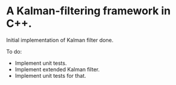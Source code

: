 # A Kalman-filtering framework in C++.

Initial implementation of Kalman filter done.

To do:

- Implement unit tests.
- Implement extended Kalman filter.
- Implement unit tests for that.
